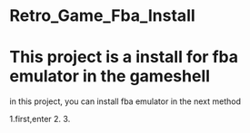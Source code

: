 # Retro_Game_Fba_Install
#
# This project is a install for fba emulator in the gameshell
in this project, you can install fba emulator in the next method

1.first,enter 
2.
3.
